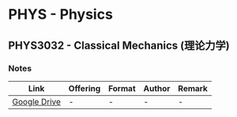 # PHYS - Physics

## PHYS3032 - Classical Mechanics (理论力学)

### Notes

| Link | Offering | Format | Author | Remark |
| ---- | -------- | ------ | ------ | ------ |
| [Google Drive](https://drive.google.com/drive/folders/1MURjftbuMmDd0mHco_1jBvH7aIg7VUCt?usp=sharing) | - | - | - | - |
